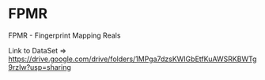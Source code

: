 # FPMR
FPMR - Fingerprint Mapping Reals

Link to DataSet => https://drive.google.com/drive/folders/1MPga7dzsKWIGbEtfKuAWSRKBWTg9rzIw?usp=sharing
